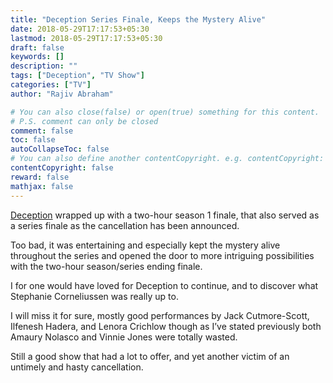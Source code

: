 ```yaml
---
title: "Deception Series Finale, Keeps the Mystery Alive"
date: 2018-05-29T17:17:53+05:30
lastmod: 2018-05-29T17:17:53+05:30
draft: false
keywords: []
description: ""
tags: ["Deception", "TV Show"]
categories: ["TV"]
author: "Rajiv Abraham"

# You can also close(false) or open(true) something for this content.
# P.S. comment can only be closed
comment: false
toc: false
autoCollapseToc: false
# You can also define another contentCopyright. e.g. contentCopyright: "This is another copyright."
contentCopyright: false
reward: false
mathjax: false
---
```


<a href="https://www.imdb.com/title/tt6461812/" target="_blank" rel="noopener">Deception</a> wrapped up with a two-hour season 1 finale, that also served as a series finale as the cancellation has been announced.

Too bad, it was entertaining and especially kept the mystery alive throughout the series and opened the door to more intriguing possibilities with the two-hour season/series ending finale.

I for one would have loved for Deception to continue, and to discover what Stephanie Corneliussen was really up to.

I will miss it for sure, mostly good performances by Jack Cutmore-Scott, Ilfenesh Hadera, and Lenora Crichlow though as I’ve stated previously both Amaury Nolasco and Vinnie Jones were totally wasted.

Still a good show that had a lot to offer, and yet another victim of an untimely and hasty cancellation.